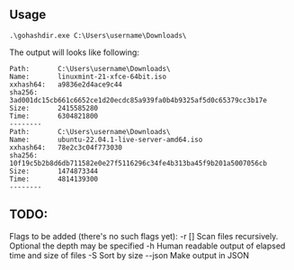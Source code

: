 ## Usage

```
.\gohashdir.exe C:\Users\username\Downloads\
```

The output will looks like following:

```
Path:		C:\Users\username\Downloads\
Name:		linuxmint-21-xfce-64bit.iso
xxhash64:	a9836e2d4ace9c44
sha256:		3ad001dc15cb661c6652ce1d20ecdc85a939fa0b4b9325af5d0c65379cc3b17e
Size:		2415585280
Time:		6304821800
--------
Path:		C:\Users\username\Downloads\
Name:		ubuntu-22.04.1-live-server-amd64.iso
xxhash64:	78e2c3c04f773030
sha256:		10f19c5b2b8d6db711582e0e27f5116296c34fe4b313ba45f9b201a5007056cb
Size:		1474873344
Time:		4814139300
--------
```

## TODO:
Flags to be added (there's no such flags yet):
-r [<n>]    Scan files recursively. Optional the depth may be specified
-h          Human readable output of elapsed time and size of files
-S          Sort by size
--json      Make output in JSON


